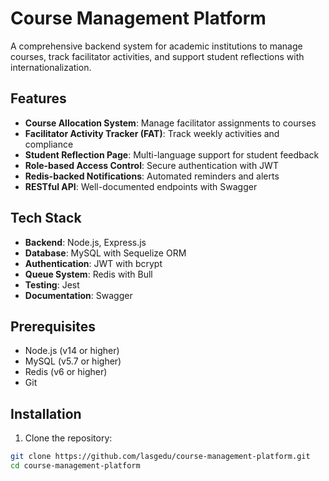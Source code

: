 # Course Management Platform

A comprehensive backend system for academic institutions to manage courses, track facilitator activities, and support student reflections with internationalization.

## Features

- **Course Allocation System**: Manage facilitator assignments to courses
- **Facilitator Activity Tracker (FAT)**: Track weekly activities and compliance
- **Student Reflection Page**: Multi-language support for student feedback
- **Role-based Access Control**: Secure authentication with JWT
- **Redis-backed Notifications**: Automated reminders and alerts
- **RESTful API**: Well-documented endpoints with Swagger

## Tech Stack

- **Backend**: Node.js, Express.js
- **Database**: MySQL with Sequelize ORM
- **Authentication**: JWT with bcrypt
- **Queue System**: Redis with Bull
- **Testing**: Jest
- **Documentation**: Swagger

## Prerequisites

- Node.js (v14 or higher)
- MySQL (v5.7 or higher)
- Redis (v6 or higher)
- Git

## Installation

1. Clone the repository:
```bash
git clone https://github.com/lasgedu/course-management-platform.git
cd course-management-platform